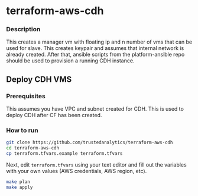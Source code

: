 terraform-aws-cdh
========================

### Description

This creates a manager vm with floating ip and n number of vms that can be used for slave. This creates keypair and assumes that internal network is already created. After that, ansible scripts from the platform-ansible repo should be used to provision a running CDH instance.

Deploy CDH VMS
--------------------

### Prerequisites

This assumes you have VPC and subnet created for CDH. This is used to deploy CDH after CF has been created.  

### How to run

```bash
git clone https://github.com/trustedanalytics/terraform-aws-cdh
cd terraform-aws-cdh
cp terraform.tfvars.example terraform.tfvars
```

Next, edit `terraform.tfvars` using your text editor and fill out the variables with your own values (AWS credentials, AWS region, etc).

```bash
make plan
make apply
```
